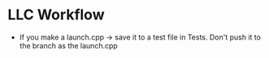 # LLC Workflow

- If you make a launch.cpp -> save it to a test file in Tests.
Don't push it to the branch as the launch.cpp
